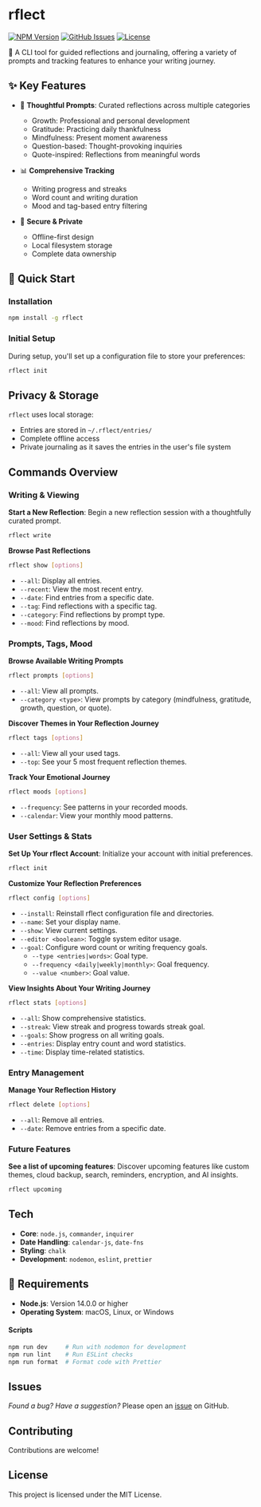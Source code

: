 # rflect

[![NPM Version](https://img.shields.io/npm/v/rflect)](https://www.npmjs.com/package/rflect)
[![GitHub Issues](https://img.shields.io/github/issues/aniqatc/rflect-cli)](https://github.com/aniqatc/rflect-cli/issues)
[![License](https://img.shields.io/github/license/aniqatc/rflect-cli)](https://github.com/aniqatc/rflect-cli/blob/main/LICENSE)

📝 A CLI tool for guided reflections and journaling, offering a variety of prompts and tracking features to enhance your writing journey.

## ✨ Key Features

- 🤔 **Thoughtful Prompts**: Curated reflections across multiple categories
    - Growth: Professional and personal development
    - Gratitude: Practicing daily thankfulness
    - Mindfulness: Present moment awareness
    - Question-based: Thought-provoking inquiries
    - Quote-inspired: Reflections from meaningful words

- 📊 **Comprehensive Tracking**
    - Writing progress and streaks
    - Word count and writing duration
    - Mood and tag-based entry filtering

- 💾 **Secure & Private**
    - Offline-first design
    - Local filesystem storage
    - Complete data ownership

## 🚀 Quick Start

### Installation

```bash
npm install -g rflect
```

### Initial Setup

During setup, you'll set up a configuration file to store your preferences:

```bash
rflect init
```

## Privacy & Storage

`rflect` uses local storage:

- Entries are stored in `~/.rflect/entries/`
- Complete offline access
- Private journaling as it saves the entries in the user's file system

## Commands Overview

### Writing & Viewing

**Start a New Reflection**: 
Begin a new reflection session with a thoughtfully curated prompt.

```bash
rflect write
```

**Browse Past Reflections**

```bash
rflect show [options]
```

- `--all`: Display all entries.
- `--recent`: View the most recent entry.
- `--date`: Find entries from a specific date.
- `--tag`: Find reflections with a specific tag.
- `--category`: Find reflections by prompt type.
- `--mood`: Find reflections by mood.

### Prompts, Tags, Mood

**Browse Available Writing Prompts**

```bash
rflect prompts [options]
```

- `--all`: View all prompts.
- `--category <type>`: View prompts by category (mindfulness, gratitude, growth, question, or quote).

**Discover Themes in Your Reflection Journey**

```bash
rflect tags [options]
```

- `--all`: View all your used tags.
- `--top`: See your 5 most frequent reflection themes.

**Track Your Emotional Journey**

```bash
rflect moods [options]
```

- `--frequency`: See patterns in your recorded moods.
- `--calendar`: View your monthly mood patterns.

### User Settings & Stats

**Set Up Your rflect Account**: 
Initialize your account with initial preferences.

```bash
rflect init
```


**Customize Your Reflection Preferences**

```bash
rflect config [options]
```

- `--install`: Reinstall rflect configuration file and directories.
- `--name`: Set your display name.
- `--show`: View current settings.
- `--editor <boolean>`: Toggle system editor usage.
- `--goal`: Configure word count or writing frequency goals.
  - `--type <entries|words>`: Goal type.
  - `--frequency <daily|weekly|monthly>`: Goal frequency.
  - `--value <number>`: Goal value.

**View Insights About Your Writing Journey**

```bash
rflect stats [options]
```

- `--all`: Show comprehensive statistics.
- `--streak`: View streak and progress towards streak goal.
- `--goals`: Show progress on all writing goals.
- `--entries`: Display entry count and word statistics.
- `--time`: Display time-related statistics.

### Entry Management

**Manage Your Reflection History**

```bash
rflect delete [options]
```

- `--all`: Remove all entries.
- `--date`: Remove entries from a specific date.

### Future Features

**See a list of upcoming features**: Discover upcoming features like custom themes, cloud backup, search, reminders, encryption, and AI insights.


```bash
rflect upcoming
```

## Tech

- **Core**: `node.js`, `commander`, `inquirer`
- **Date Handling**: `calendar-js`, `date-fns`
- **Styling**: `chalk`
- **Development**: `nodemon`, `eslint`, `prettier`

## 🔧 Requirements

- **Node.js**: Version 14.0.0 or higher
- **Operating System**: macOS, Linux, or Windows

#### Scripts

```bash
npm run dev     # Run with nodemon for development
npm run lint    # Run ESLint checks
npm run format  # Format code with Prettier
```

## Issues

_Found a bug? Have a suggestion?_ Please open an [issue](https://github.com/aniqatc/rflect-cli/issues) on GitHub.

## Contributing

Contributions are welcome!

## License

This project is licensed under the MIT License.
